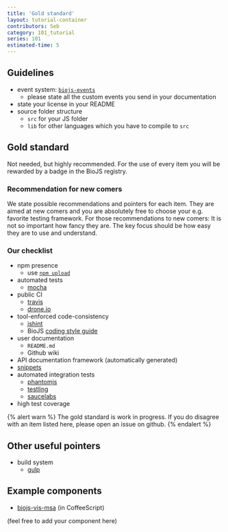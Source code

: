 ```yaml
---
title: 'Gold standard'
layout: tutorial-container
contributors: Seb
category: 101_tutorial
series: 101
estimated-time: 5 
---
```


Guidelines
----------

* event system: [`biojs-events`](https://github.com/biojs/biojs-events)
  - please state all the custom events you send in your documentation
* state your license in your README
* source folder structure
  - `src` for your JS folder
  - `lib` for other languages which you have to compile to `src`

Gold standard
-------------

Not needed, but highly recommended.
For the use of every item you will be rewarded by a badge in the BioJS registry.

### Recommendation for new comers

We state possible recommendations and pointers for each item. They are aimed at new comers and you are absolutely free to choose your e.g. favorite testing framework.
For those recommendations to new comers: It is not so important how fancy they are. The key focus should be how easy they are to use and understand.

### Our checklist

* npm presence
  - use [`npm upload`][publish-guide]
* automated tests
  - [mocha](http://webapplog.com/test-driven-development-in-node-js-with-mocha/)
* public CI
  - [travis][publish-guide]
  - [drone.io][publish-guide]
* tool-enforced code-consistency
  - [jshint](http://www.jshint.com/)
  - BioJS [coding style guide](https://github.com/biojs/style-guide)
* user documentation
  - `README.md`
  - Github wiki
* API documentation framework (automatically generated)
* [snippets](https://github.com/greenify/biojs-sniper)
* automated integration tests
  - [phantomjs](https://www.npmjs.org/package/phantomjs)
  - [testling](https://ci.testling.com/)
  - [saucelabs](https://saucelabs.com/)
* high test coverage

{% alert warn %}
The gold standard is work in progress.
If you do disagree with an item listed here, please open an issue on github.
{% endalert %}

[publish-guide]: 60_publish_it.html

Other useful pointers
---------------------

* build system
  - [gulp](http://travismaynard.com/writing/getting-started-with-gulp)

Example components
-----------------

* [biojs-vis-msa](https://github.com/greenify/biojs-vis-msa) (in CoffeeScript)

(feel free to add your component here)
